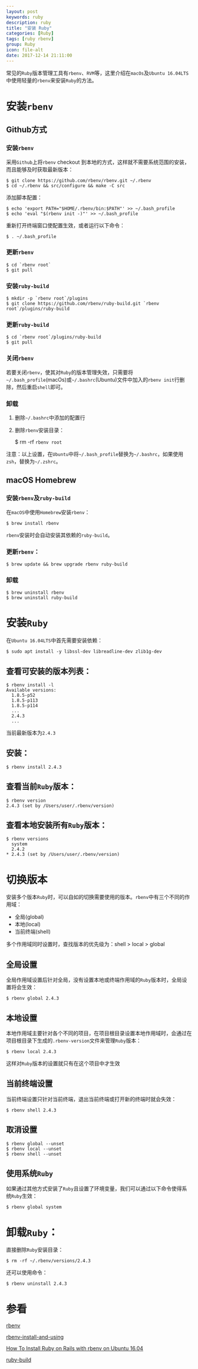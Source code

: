 ```yaml
---
layout: post
keywords: ruby
description: ruby
title: "安装 Ruby"
categories: [Ruby]
tags: [ruby rbenv]
group: Ruby
icon: file-alt
date: 2017-12-14 21:11:00
---
```


常见的`Ruby`版本管理工具有`rbenv`、`RVM`等，这里介绍在`macOs`及`Ubuntu 16.04LTS`中使用轻量的`rbenv`来安装`Ruby`的方法。

# 安装`rbenv`

## Github方式

### 安装`rbenv`

采用`Github`上将`rbenv` checkout 到本地的方式，这样就不需要系统范围的安装，而且能够及时获取最新版本：

    $ git clone https://github.com/rbenv/rbenv.git ~/.rbenv
    $ cd ~/.rbenv && src/configure && make -C src

<!--excerpt-->

添加脚本配置：

    $ echo 'export PATH="$HOME/.rbenv/bin:$PATH"' >> ~/.bash_profile
    $ echo 'eval "$(rbenv init -)"' >> ~/.bash_profile

重新打开终端窗口使配置生效，或者运行以下命令：

    $ . ~/.bash_profile

### 更新`rbenv`

    $ cd `rbenv root`
    $ git pull

### 安装`ruby-build`

    $ mkdir -p `rbenv root`/plugins
    $ git clone https://github.com/rbenv/ruby-build.git `rbenv root`/plugins/ruby-build

### 更新`ruby-build`

    $ cd `rbenv root`/plugins/ruby-build
    $ git pull

### 关闭`rbenv`

若要关闭`rbenv`，使其对`Ruby`的版本管理失效，只需要将`~/.bash_profile`(macOs)或`~/.bashrc`(Ubuntu)文件中加入的`rbenv init`行删除，然后重启`shell`即可。

### 卸载

1. 删除`~/.bashrc`中添加的配置行
2. 删除`rbenv`安装目录：

    $ rm -rf `rbenv root`

注意：以上设置，在`Ubuntu`中将`~/.bash_profile`替换为`~/.bashrc`，如果使用`zsh`，替换为`~/.zshrc`。

## macOS Homebrew

### 安装`rbenv`及`ruby-build`

在`macOS`中使用`Homebrew`安装`rbenv`：

    $ brew install rbenv

`rbenv`安装时会自动安装其依赖的`ruby-build`。

### 更新`rbenv`：

    $ brew update && brew upgrade rbenv ruby-build

### 卸载

    $ brew uninstall rbenv
    $ brew uninstall ruby-build

# 安装`Ruby`

在`Ubuntu 16.04LTS`中首先需要安装依赖：

    $ sudo apt install -y libssl-dev libreadline-dev zlib1g-dev

## 查看可安装的版本列表：

    $ rbenv install -l
    Available versions:
      1.8.5-p52
      1.8.5-p113
      1.8.5-p114
      ...
      2.4.3
      ...

当前最新版本为`2.4.3`

## 安装：

    $ rbenv install 2.4.3

## 查看当前`Ruby`版本：

    $ rbenv version
    2.4.3 (set by /Users/user/.rbenv/version)

## 查看本地安装所有`Ruby`版本：

    $ rbenv versions
      system
      2.4.2
    * 2.4.3 (set by /Users/user/.rbenv/version)

# 切换版本

安装多个版本`Ruby`时，可以自如的切换需要使用的版本。`rbenv`中有三个不同的作用域：

* 全局(global)
* 本地(local)
* 当前终端(shell)

多个作用域同时设置时，查找版本的优先级为：shell > local > global

## 全局设置

全局作用域设置后针对全局，没有设置本地或终端作用域的`Ruby`版本时，全局设置将会生效：

    $ rbenv global 2.4.3

## 本地设置

本地作用域主要针对各个不同的项目，在项目根目录设置本地作用域时，会通过在项目根目录下生成的`.rbenv-version`文件来管理`Ruby`版本：

    $ rbenv local 2.4.3

这样对`Ruby`版本的设置就只有在这个项目中才生效

## 当前终端设置

当前终端设置只针对当前终端，退出当前终端或打开新的终端时就会失效：

    $ rbenv shell 2.4.3

## 取消设置

    $ rbenv global --unset
    $ rbenv local --unset
    $ rbenv shell --unset

## 使用系统`Ruby`

如果通过其他方式安装了`Ruby`且设置了环境变量，我们可以通过以下命令使得系统`Ruby`生效：

    $ rbenv global system

# 卸载`Ruby`：

直接删除`Ruby`安装目录：

    $ rm -rf ~/.rbenv/versions/2.4.3

还可以使用命令：

    $ rbenv uninstall 2.4.3

# 参看

[rbenv](https://github.com/rbenv/rbenv)

[rbenv-install-and-using](https://gist.github.com/sandyxu/8aceec7e436a6ab9621f)

[How To Install Ruby on Rails with rbenv on Ubuntu 16.04](https://www.digitalocean.com/community/tutorials/how-to-install-ruby-on-rails-with-rbenv-on-ubuntu-16-04)

[ruby-build](https://github.com/rbenv/ruby-build)
